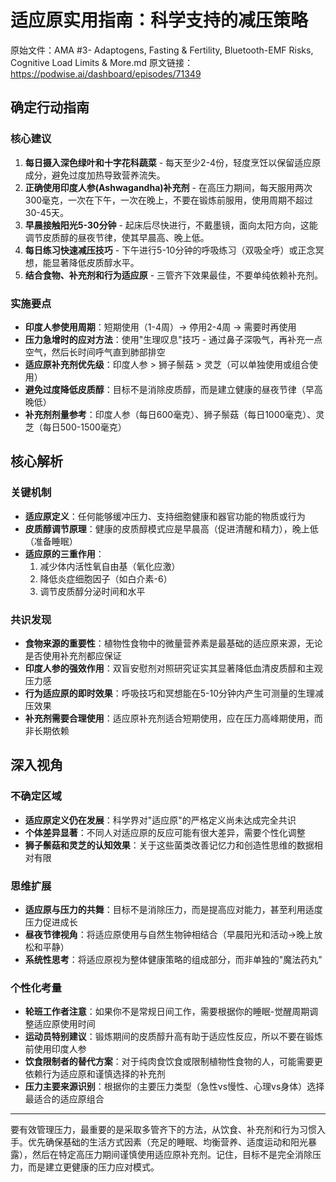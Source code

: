 # 适应原实用指南：科学支持的减压策略

原始文件：AMA #3- Adaptogens, Fasting & Fertility, Bluetooth-EMF Risks, Cognitive Load Limits & More.md
原文链接：https://podwise.ai/dashboard/episodes/71349

## 确定行动指南

### 核心建议
1. **每日摄入深色绿叶和十字花科蔬菜** - 每天至少2-4份，轻度烹饪以保留适应原成分，避免过度加热导致营养流失。
2. **正确使用印度人参(Ashwagandha)补充剂** - 在高压力期间，每天服用两次300毫克，一次在下午，一次在晚上，不要在锻炼前服用，使用周期不超过30-45天。
3. **早晨接触阳光5-30分钟** - 起床后尽快进行，不戴墨镜，面向太阳方向，这能调节皮质醇的昼夜节律，使其早晨高、晚上低。
4. **每日练习快速减压技巧** - 下午进行5-10分钟的呼吸练习（双吸全呼）或正念冥想，能显著降低皮质醇水平。
5. **结合食物、补充剂和行为适应原** - 三管齐下效果最佳，不要单纯依赖补充剂。

### 实施要点
- **印度人参使用周期**：短期使用（1-4周）→ 停用2-4周 → 需要时再使用
- **压力急增时的应对方法**：使用"生理叹息"技巧 - 通过鼻子深吸气，再补充一点空气，然后长时间呼气直到肺部排空
- **适应原补充剂优先级**：印度人参 > 狮子鬃菇 > 灵芝（可以单独使用或组合使用）
- **避免过度降低皮质醇**：目标不是消除皮质醇，而是建立健康的昼夜节律（早高晚低）
- **补充剂剂量参考**：印度人参（每日600毫克）、狮子鬃菇（每日1000毫克）、灵芝（每日500-1500毫克）

## 核心解析

### 关键机制
- **适应原定义**：任何能够缓冲压力、支持细胞健康和器官功能的物质或行为
- **皮质醇调节原理**：健康的皮质醇模式应是早晨高（促进清醒和精力），晚上低（准备睡眠）
- **适应原的三重作用**：
  1. 减少体内活性氧自由基（氧化应激）
  2. 降低炎症细胞因子（如白介素-6）
  3. 调节皮质醇分泌时间和水平

### 共识发现
- **食物来源的重要性**：植物性食物中的微量营养素是最基础的适应原来源，无论是否使用补充剂都应保证
- **印度人参的强效作用**：双盲安慰剂对照研究证实其显著降低血清皮质醇和主观压力感
- **行为适应原的即时效果**：呼吸技巧和冥想能在5-10分钟内产生可测量的生理减压效果
- **补充剂需要合理使用**：适应原补充剂适合短期使用，应在压力高峰期使用，而非长期依赖

## 深入视角

### 不确定区域
- **适应原定义仍在发展**：科学界对"适应原"的严格定义尚未达成完全共识
- **个体差异显著**：不同人对适应原的反应可能有很大差异，需要个性化调整
- **狮子鬃菇和灵芝的认知效果**：关于这些菌类改善记忆力和创造性思维的数据相对有限

### 思维扩展
- **适应原与压力的共舞**：目标不是消除压力，而是提高应对能力，甚至利用适度压力促进成长
- **昼夜节律视角**：将适应原使用与自然生物钟相结合（早晨阳光和活动→晚上放松和平静）
- **系统性思考**：将适应原视为整体健康策略的组成部分，而非单独的"魔法药丸"

### 个性化考量
- **轮班工作者注意**：如果你不是常规日间工作，需要根据你的睡眠-觉醒周期调整适应原使用时间
- **运动员特别建议**：锻炼期间的皮质醇升高有助于适应性反应，所以不要在锻炼前使用印度人参
- **饮食限制者的替代方案**：对于纯肉食饮食或限制植物性食物的人，可能需要更依赖行为适应原和谨慎选择的补充剂
- **压力主要来源识别**：根据你的主要压力类型（急性vs慢性、心理vs身体）选择最适合的适应原组合

---

要有效管理压力，最重要的是采取多管齐下的方法，从饮食、补充剂和行为习惯入手。优先确保基础的生活方式因素（充足的睡眠、均衡营养、适度运动和阳光暴露），然后在特定高压力期间谨慎使用适应原补充剂。记住，目标不是完全消除压力，而是建立更健康的压力应对模式。
